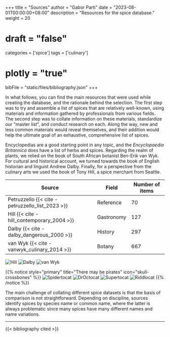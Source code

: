 +++
title = "Sources"
author = "Gabor Parti"
date = "2023-08-01T00:00:00+08:00"
description = "Resources for the spice database."
weight = 20
# draft = "false"
categories = ['spice']
tags = ['culinary']
# plotly = "true"
bibFile = "static/files/bibliography.json"
+++

In what follows, you can find the main resources that were used while creating the database, and the rationale behind the selection. The first step was to try and assemble a list of spices that are relatively well-known, using materials and information gathered by professionals from various fields. The second step was to collate information on these materials, standardize our "master list", and conduct research on each. Along the way, new and less common materials would reveal themselves, and their addition would help the ultimate goal of an exhaustive, comprehensive list of spices.

Encyclopedias are a good starting point in any topic, and the *Encyclopaedia Britannica* does have a list of herbs and spices. Regarding the realm of plants, we relied on the book of South African botanist Ben-Erik van Wyk. For cultural and historical account, we turned towards the book of English historian and linguist Andrew Dalby. Finally, for a perspective from the culinary arts we used the book of Tony Hill, a spice merchant from Seattle.

| Source | Field | Number of items |
| --- | --- | --- |
| Petruzzello {{< cite -petruzzello_list_2023 >}} | Reference | 70 |
| Hill {{< cite -hill_contemporary_2004 >}} | Gastronomy | 127 |
| Dalby {{< cite -dalby_dangerous_2000 >}} | History | 297 |
| van Wyk {{< cite -vanwyk_culinary_2014 >}} | Botany | 667 |

![Hill](/images/books/hill.jpg?height=300px)
![Dalby](/images/books/dalby.jpg?height=300px)
![van Wyk](/images/books/vanwyk.jpg?height=300px)

{{% notice style="primary" title="There may be pirates" icon="skull-crossbones" %}}
![Spidertocat](https://octodex.github.com/images/spidertocat.png?classes=inline)
![DrOctocat](https://octodex.github.com/images/droctocat.png?classes=inline)
![Supertocat](https://octodex.github.com/images/okal-eltocat.jpg?classes=inline)
![Riddlocat](https://octodex.github.com/images/riddlocat.jpg?classes=inline)
{{% /notice %}}




The main challenge of collating different spice datasets is that the basis of comparison is not straightforward. Depending on discipline, sources identify spices by species name or common name, where the latter is always problematic since many spices have many different names and name variations. 

***

{{< bibliography cited >}}